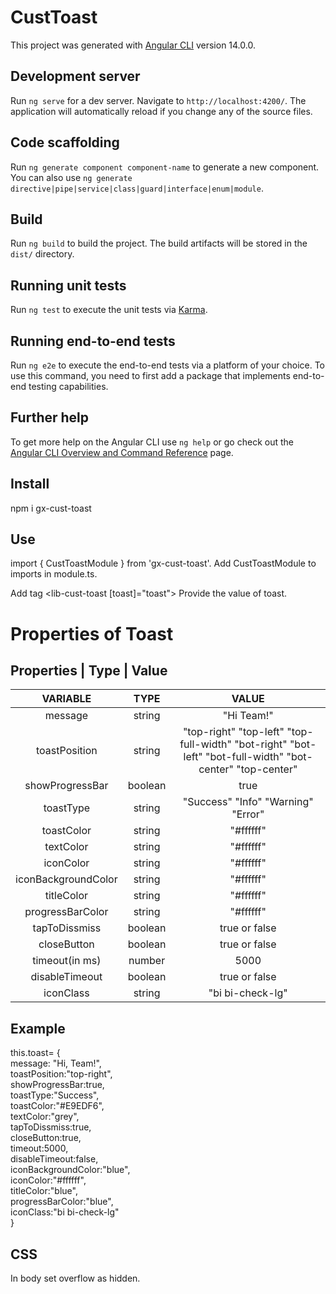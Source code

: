 # CustToast

This project was generated with [Angular CLI](https://github.com/angular/angular-cli) version 14.0.0.

## Development server

Run `ng serve` for a dev server. Navigate to `http://localhost:4200/`. The application will automatically reload if you change any of the source files.

## Code scaffolding

Run `ng generate component component-name` to generate a new component. You can also use `ng generate directive|pipe|service|class|guard|interface|enum|module`.

## Build

Run `ng build` to build the project. The build artifacts will be stored in the `dist/` directory.

## Running unit tests

Run `ng test` to execute the unit tests via [Karma](https://karma-runner.github.io).

## Running end-to-end tests

Run `ng e2e` to execute the end-to-end tests via a platform of your choice. To use this command, you need to first add a package that implements end-to-end testing capabilities.

## Further help

To get more help on the Angular CLI use `ng help` or go check out the [Angular CLI Overview and Command Reference](https://angular.io/cli) page.

## Install
npm i gx-cust-toast

## Use 
import { CustToastModule } from 'gx-cust-toast'.
Add CustToastModule to imports in module.ts.

Add tag <lib-cust-toast [toast]="toast"></lib-cust-toast>
Provide the value of toast.

# Properties of Toast 
## Properties | Type | Value

| VARIABLE       |      TYPE         |      VALUE     |
| :-------:      |   :-------:       |  :-------:     |
|   message      |      string       |     "Hi Team!" |
| toastPosition  |     string        | "top-right" "top-left"  "top-full-width"  "bot-right"  "bot-left"  "bot-full-width"  "bot-center" "top-center"|
| showProgressBar|     boolean       |   true | false |
| toastType      |     string        |"Success" "Info" "Warning" "Error"|
| toastColor     |     string        | "#ffffff" |
| textColor      |     string        |  "#ffffff" |
| iconColor      |     string        | "#ffffff"|
| iconBackgroundColor | string | "#ffffff"|
| titleColor | string | "#ffffff" |
| progressBarColor | string | "#ffffff" |
| tapToDissmiss | boolean | true or false |
| closeButton | boolean | true or false |
| timeout(in ms) | number | 5000 |
| disableTimeout | boolean | true or false |
| iconClass | string | "bi bi-check-lg" |
 
 
## Example 
this.toast= {<br />
      message: "Hi, Team!",<br />
      toastPosition:"top-right",<br />
      showProgressBar:true,<br />
      toastType:"Success",<br />
      toastColor:"#E9EDF6",<br />
      textColor:"grey",<br />
      tapToDissmiss:true,<br />
      closeButton:true,<br />
      timeout:5000,<br />
      disableTimeout:false,<br />
      iconBackgroundColor:"blue",<br />
      iconColor:"#ffffff",<br />
      titleColor:"blue",<br />
      progressBarColor:"blue",<br />
      iconClass:"bi bi-check-lg"<br />
    }
    
## CSS
In body set overflow as hidden.

